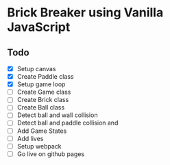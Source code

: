 # Brick Breaker using Vanilla JavaScript

## Todo

- [x] Setup canvas
- [x] Create Paddle class
- [x] Setup game loop
- [ ] Create Game class
- [ ] Create Brick class
- [ ] Create Ball class
- [ ] Detect ball and wall collision 
- [ ] Detect ball and paddle collision and
- [ ] Add Game States
- [ ] Add lives
- [ ] Setup webpack
- [ ] Go live on github pages